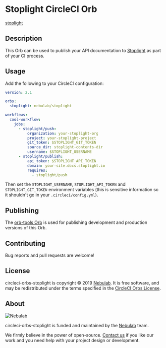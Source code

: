 # Stoplight CircleCI Orb

[stoplight](https://circleci.com/orbs/registry/orb/nebulab/stoplight)

## Description

This Orb can be used to publish your API documentation to [Stoplight](https://stoplight.io) as part
of your CI process.

## Usage

Add the following to your CircleCI configuration:

```yaml
version: 2.1

orbs:
  stoplight: nebulab/stoplight

workflows:
  cool-workflow:
    jobs:
      - stoplight/push:
          organization: your-stoplight-org
          project: your-stoplight-project
          git_token: $STOPLIGHT_GIT_TOKEN
          source_dir: stoplight-contents-dir
          username: $STOPLIGHT_USERNAME
      - stoplight/publish:
          api_token: $STOPLIGHT_API_TOKEN
          domain: your-site.docs.stoplight.io
          requires:
            - stoplight/push
```

Then set the `STOPLIGHT_USERNAME`, `STOPLIGHT_API_TOKEN` and `STOPLIGHT_GIT_TOKEN` environment
variables (this is sensitive information so it shouldn't go in your `.circleci/config.yml`).

## Publishing

The [orb-tools Orb](https://github.com/CircleCI-Public/orb-tools-orb) is used for publishing
development and production versions of this Orb.

## Contributing

Bug reports and pull requests are welcome!

## License

circleci-orbs-stoplight is copyright © 2019 [Nebulab](http://nebulab.it/). It is free software, and
may be redistributed under the terms specified in the [CircleCI Orbs License](https://circleci.com/orbs/registry/licensing).

## About

![Nebulab](http://nebulab.it/assets/images/public/logo.svg)

circleci-orbs-stoplight is funded and maintained by the [Nebulab](http://nebulab.it/) team.

We firmly believe in the power of open-source. [Contact us](http://nebulab.it/contact-us/) if you
like our work and you need help with your project design or development.

